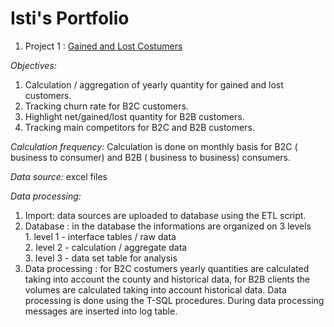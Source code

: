 # **Isti's Portfolio**

1. Project 1 : [ Gained and Lost Costumers ](https://github.com/ichiisti/gl)

*Objectives:*

1. Calculation / aggregation of yearly quantity for gained and lost customers.
2. Tracking churn rate for B2C customers.
3. Highlight net/gained/lost quantity for B2B customers.
4. Tracking main competitors for B2C and B2B customers.

*Calculation frequency:* 
Calculation is done on monthly basis for B2C ( business to consumer) and B2B ( business to business) consumers.

*Data source:* 
excel files

*Data processing:*
1. Import: data sources are uploaded to database using the ETL script.
2. Database : in the database the informations are organized on 3 levels\
          1. level 1 - interface tables / raw data\
          2. level 2 - calculation / aggregate data\
          3. level 3 - data set table for analysis
5. Data processing : for B2C costumers yearly quantities are calculated taking into account the county and historical data, for B2B clients the volumes are calculated taking into account historical data. Data processing is done using the T-SQL procedures. During data processing messages are inserted into log table.

